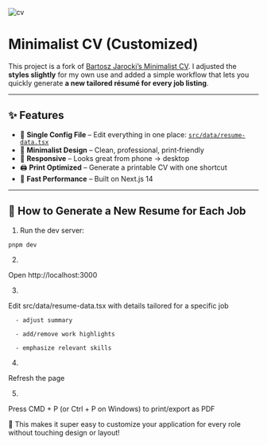 
   ![cv](https://github.com/BartoszJarocki/cv/assets/1017620/79bdb9fc-0b20-4d2c-aafe-0526ad4a71d2)

   # Minimalist CV (Customized)

   This project is a fork of [Bartosz Jarocki’s Minimalist CV](https://github.com/BartoszJarocki/cv).
   I adjusted the **styles slightly** for my own use and added a simple workflow that lets you quickly generate **a new tailored résumé for every job listing**.

   ---

   ## ✨ Features

   - 📝 **Single Config File** – Edit everything in one place: [`src/data/resume-data.tsx`](./src/data/resume-data.tsx)
   - 🎨 **Minimalist Design** – Clean, professional, print‑friendly
   - 📱 **Responsive** – Looks great from phone → desktop
   - 🖨️ **Print Optimized** – Generate a printable CV with one shortcut
   - 🚀 **Fast Performance** – Built on Next.js 14

   ---

   ## 🚀 How to Generate a New Resume for Each Job

   1. Run the dev server:
   ```bash
   pnpm dev
   ```

   2.
   Open http://localhost:3000

   3.
   Edit src/data/resume-data.tsx with details tailored for a specific job

      - adjust summary

      - add/remove work highlights

      - emphasize relevant skills


   4.
   Refresh the page

   5.
   Press CMD + P (or Ctrl + P on Windows) to print/export as PDF

   🎯 This makes it super easy to customize your application for every role without touching design or layout!